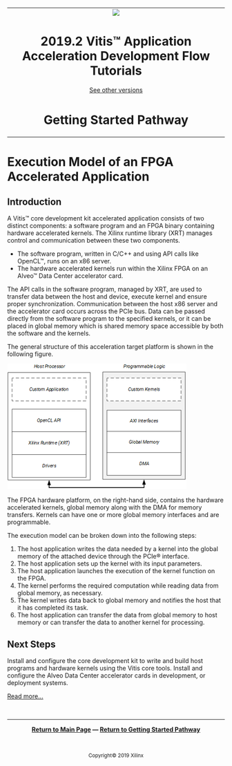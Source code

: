 <table>
 <tr>
   <td align="center"><img src="https://www.xilinx.com/content/dam/xilinx/imgs/press/media-kits/corporate/xilinx-logo.png" width="30%"/><h1>2019.2 Vitis™ Application Acceleration Development Flow Tutorials</h1>
   <a href="https://github.com/Xilinx/SDAccel-Tutorials/branches/all">See other versions</a>
   </td>
 </tr>
 <tr>
 <td align="center"><h1>Getting Started Pathway</h1>
 </td>
 </tr>
</table>

# Execution Model of an FPGA Accelerated Application

## Introduction

A Vitis™ core development kit accelerated application consists of two distinct components: a software program and an FPGA binary containing hardware accelerated kernels. The Xilinx runtime library (XRT) manages control and communication between these two components.

* The software program, written in C/C++ and using API calls like OpenCL™, runs on an x86 server.
* The hardware accelerated kernels run within the Xilinx FPGA on an Alveo™ Data Center accelerator card.  

The API calls in the software program, managed by XRT, are used to transfer data between the host and device, execute kernel and ensure proper synchronization. Communication between the host x86 server and the accelerator card occurs across the PCIe bus. Data can be passed directly from the software program to the specified kernels, or it can be placed in global memory which is shared memory space accessible by both the software and the kernels.

The general structure of this acceleration target platform is shown in the following figure.

![host_fpga_partition_structure](images/host_fpga_partition_structure.png)  

The FPGA hardware platform, on the right-hand side, contains the hardware accelerated kernels, global memory along with the DMA for memory transfers. Kernels can have one or more global memory interfaces and are programmable.  

The execution model can be broken down into the following steps:  

1. The host application writes the data needed by a kernel into the global memory of the attached device through the PCIe® interface.
2. The host application sets up the kernel with its input parameters.
3. The host application launches the execution of the kernel function on the FPGA.
4. The kernel performs the required computation while reading data from global memory, as necessary.
5. The kernel writes data back to global memory and notifies the host that it has completed its task.
6. The host application can transfer the data from global memory to host memory or can transfer the data to another kernel for processing.

## Next Steps

Install and configure the core development kit to write and build host programs and hardware kernels using the Vitis core tools. Install and configure the Alveo Data Center accelerator cards in development, or deployment systems.

[Read more...](/docs/alveo-getting-started/)

</br>
<hr/>
<p align= center><b><a href="/README.md">Return to Main Page</a> — <a href="/docs/vitis-getting-started/">Return to Getting Started Pathway</a></b></p>
</br>
<p align="center"><sup>Copyright&copy; 2019 Xilinx</sup></p>
